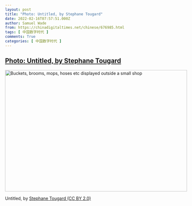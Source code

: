 ```yaml
---
layout: post
title: "Photo: Untitled, by Stephane Tougard"
date: 2022-02-16T07:57:51.000Z
author: Samuel Wade
from: https://chinadigitaltimes.net/chinese/676985.html
tags: [ 中国数字时代 ]
comments: True
categories: [ 中国数字时代 ]
---
```

<!--1644998271000-->
[Photo: Untitled, by Stephane Tougard](https://chinadigitaltimes.net/chinese/676985.html)
------

<div>
<div id="attachment_676986" style="width: 610px" class="wp-caption alignnone"><img aria-describedby="caption-attachment-676986" src="http://chinadigitaltimes.net/wp-content/uploads/2022/02/51799664838_f3df961c3b_c-e1644998185322.jpg" alt="Buckets, brooms, mops, hoses etc displayed outside a small shop" width="600" height="400" class="size-full wp-image-676986" srcset="https://chinadigitaltimes.net/chinese/files/2022/02/51799664838_f3df961c3b_c-e1644998185322.jpg 600w, https://chinadigitaltimes.net/chinese/files/2022/02/51799664838_f3df961c3b_c-e1644998185322-300x200.jpg 300w" sizes="(max-width: 600px) 100vw, 600px" /><p id="caption-attachment-676986" class="wp-caption-text">Untitled, by <a href="https://www.flickr.com/photos/194726290@N02/51799664838">Stephane Tougard (CC BY 2.0)</a></p></div>
</div>
